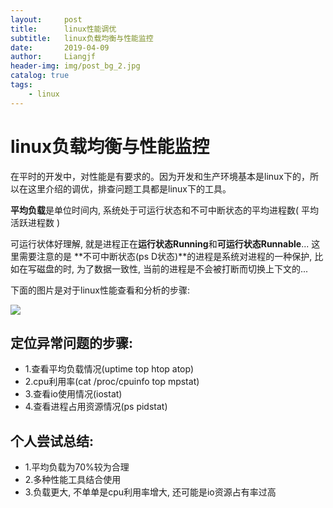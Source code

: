 ```yaml
---
layout:     post                  
title:      linux性能调优       
subtitle:   linux负载均衡与性能监控
date:       2019-04-09          
author:     Liangjf                  
header-img: img/post_bg_2.jpg
catalog: true                      
tags:                       
    - linux
---
```


# linux负载均衡与性能监控

在平时的开发中，对性能是有要求的。因为开发和生产环境基本是linux下的，所以在这里介绍的调优，排查问题工具都是linux下的工具。

**平均负载**是单位时间内, 系统处于可运行状态和不可中断状态的平均进程数( 平均活跃进程数 )

可运行状体好理解, 就是进程正在**运行状态Running**和**可运行状态Runnable**... 这里需要注意的是 **不可中断状态(ps D状态)**的进程是系统对进程的一种保护, 比如在写磁盘的时, 为了数据一致性, 当前的进程是不会被打断而切换上下文的...

下面的图片是对于linux性能查看和分析的步骤:

![](https://github.com/liangjfblue/liangjfblue.github.io/blob/master/img/linux1.jpg?raw=true)

## 定位异常问题的步骤:

- 1.查看平均负载情况(uptime  top  htop  atop)
- 2.cpu利用率(cat /proc/cpuinfo  top mpstat)
- 3.查看io使用情况(iostat)
- 4.查看进程占用资源情况(ps  pidstat)

## 个人尝试总结:

- 1.平均负载为70%较为合理
- 2.多种性能工具结合使用
- 3.负载更大, 不单单是cpu利用率增大, 还可能是io资源占有率过高

